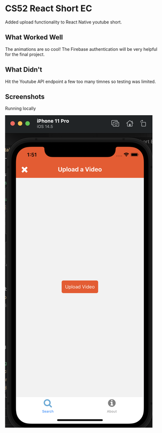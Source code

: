 # CS52 React Short EC

Added upload functionality to React Native youtube short.

## What Worked Well
The animations are so cool! The Firebase authentication will be very helpful for
the final project.

## What Didn't
Hit the Youtube API endpoint a few too many timnes so testing was limited.

## Screenshots
Running locally

![localrun](./assets/localrun.png)
